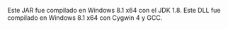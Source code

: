 Este JAR fue compilado en Windows 8.1 x64 con el JDK 1.8.
Este DLL fue compilado en Windows 8.1 x64 con Cygwin 4 y GCC.
